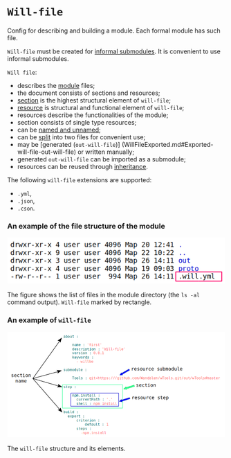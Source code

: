 # <code>Will-file</code>  

Config for describing and building a module. Each formal module has such file.  

`Will-file` must be created for [informal submodules](SubmoduleInformal.md). It is convenient to use informal submodules. 

`Will file`:  
- describes the [module](Module.md#Module) files;  
- the document consists of sections and resources;  
- [section](Structure.mdSection-will-file) is the highest structural element of `will-file`;  
- [resource](Structure.mdResources) is structural and functional element of `will-file`;  
- resources describe the functionalities of the module;  
- section consists of single type resources;  
- can be [named and unnamed](WillFileNamedAndSplit.md#Named-will-file);  
- can be [split](WillFileNamedAndSplit.md#Split-will-file) into two files for convenient use;
- may be [generated (`out-will-file`)] (WillFileExported.md#Exported-will-file-out-will-file) or written manually;
- generated `out-will-file` can be imported as a submodule;
- resources can be reused through [inheritance](Inheritance.md).

The following `will-file` extensions are supported:
- `.yml`,
- `.json`,
- `.cson`.  

### An example of the file structure of the module

![will.file.png](./Images/will.file.png)

The figure shows the list of files in the module directory (the `ls -al` command output). `Will-file` marked by rectangle.

### An example of `will-file`

![will.file.inner.png](./Images/will.file.inner.png)

The `will-file` structure and its elements.
